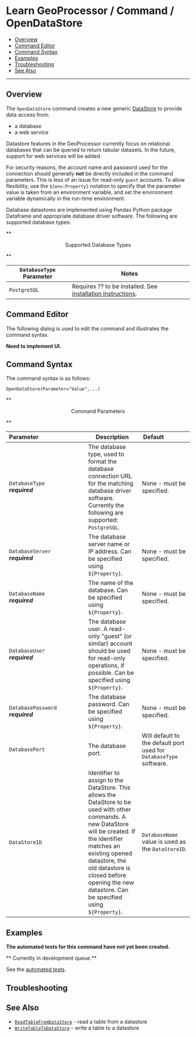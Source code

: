 # Learn GeoProcessor / Command / OpenDataStore #

* [Overview](#overview)
* [Command Editor](#command-editor)
* [Command Syntax](#command-syntax)
* [Examples](#examples)
* [Troubleshooting](#troubleshooting)
* [See Also](#see-also)

-------------------------

## Overview ##

The `OpenDataStore` command creates a new generic [DataStore](../../introduction#datastore) to provide
data access from:

* a database
* a web service

Datastore features in the GeoProcessor currently focus on relational databases that can
be queried to return tabular datasets.
In the future, support for web services will be added.

For security reasons, the account name and password used for the connection should generally **not** be directly
included in the command parameters.  This is less of an issue for read-only `guest` accounts.
To allow flexibility, use the `${env:Property}` notation to specify that the parameter value
is taken from an environment variable, and set the environment variable dynamically in the
run-time environment.

Database datastores are implemented using Pandas Python package Dataframe and appropriate database driver software.
The following are supported database types:

**<p style="text-align: center;">
Supported Database Types
</p>**

|**`DatabaseType` Parameter**|**Notes**|
|--|--|
|`PostgreSQL`|Requires ?? to be installed.  See [installation instructions](../../install/#install-additional-python-packages).|

## Command Editor ##

The following dialog is used to edit the command and illustrates the command syntax.

**Need to implement UI.**

## Command Syntax ##

The command syntax is as follows:

```text
OpenDataStore(Parameter="Value",...)
```
**<p style="text-align: center;">
Command Parameters
</p>**

|**Parameter**&nbsp;&nbsp;&nbsp;&nbsp;&nbsp;&nbsp;&nbsp;&nbsp;&nbsp;&nbsp;&nbsp;&nbsp;&nbsp;&nbsp;&nbsp;&nbsp;&nbsp;&nbsp;&nbsp;&nbsp;&nbsp;&nbsp;&nbsp;&nbsp;&nbsp;&nbsp;&nbsp;&nbsp; | **Description** | **Default**&nbsp;&nbsp;&nbsp;&nbsp;&nbsp;&nbsp;&nbsp;&nbsp;&nbsp;&nbsp;&nbsp;&nbsp;&nbsp;&nbsp;|
| --------------|-----------------|----------------- |
|`DatabaseType`<br>**_required_**| The database type, used to format the database connection URL for the matching database driver software.  Currently the following are supported: `PostgreSQL`.| None - must be specified.|
|`DatabaseServer`<br>**_required_**| The database server name or IP address.  Can be specified using `${Property}`.| None - must be specified.|
|`DatabaseName`<br>**_required_**| The name of the database.  Can be specified using `${Property}`.|None - must be specified.|
|`DatabaseUser`<br>**_required_**|The database user.  A read-only "guest" (or similar) account should be used for read-only operations, if possible.  Can be specified using `${Property}`.|None - must be specified.|
|`DatabasePassword`<br>**_required_**|The database password.  Can be specified using `${Property}`.|None - must be specified.|
|`DatabasePort`<br>|The database port.|Will default to the default port used for `DatabaseType` software.|
|`DataStoreID`|Identifier to assign to the DataStore. This allows the DataStore to be used with other commands. A new DataStore will be created.  If the identifier matches an existing opened datastore, the old datastore is closed before opening the new datastore.  Can be specified using `${Property}`.|`DatabaseName` value is used as the `DataStoreID`.|

## Examples ##

**The automated tests for this command have not yet been created.**

** Currently in development queue.**

See the [automated tests](https://github.com/OpenWaterFoundation/owf-app-geoprocessor-python-test/tree/master/test/commands/OpenDataStore).

## Troubleshooting ##

## See Also ##

* [`ReadTableFromDataStore`](../ReadTableFromDataStore/ReadTableFromDataStore) - read a table from a datastore
* [`WriteTableToDataStore`](../WriteTableToDataStore/WriteTableToDataStore) - write a table to a datastore
